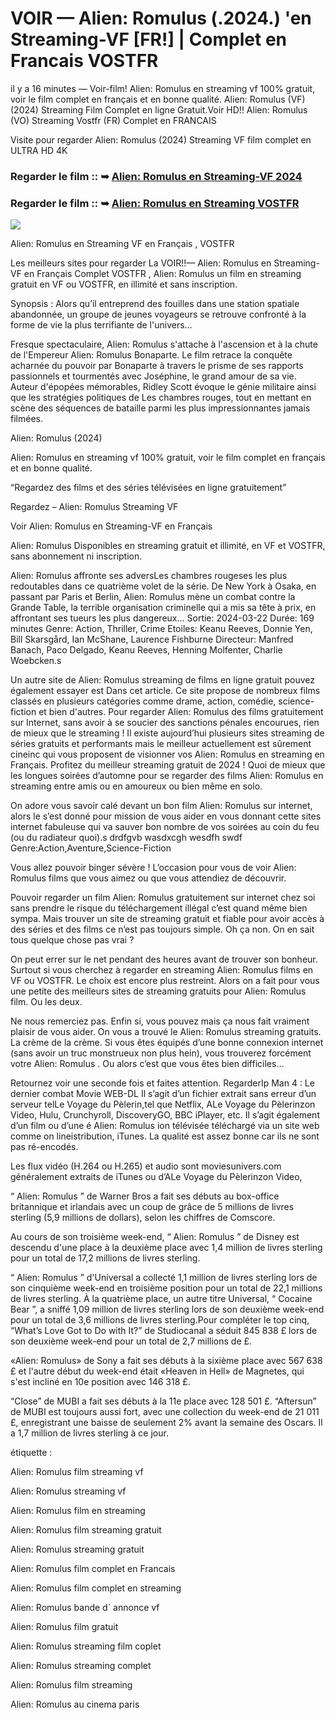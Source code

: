 # VOIR — Alien: Romulus (.2024.) 'en Streaming-VF [FR!] | Complet en Francais VOSTFR

il y a 16 minutes — Voir-film! Alien: Romulus en streaming vf 100% gratuit, voir le film complet en français et en bonne qualité. Alien: Romulus (VF) (2024) Streaming Film Complet en ligne Gratuit.Voir HD!! Alien: Romulus (VO) Streaming Vostfr (FR) Complet en FRANCAIS

Visite pour regarder Alien: Romulus (2024) Streaming VF film complet en ULTRA HD 4K

### Regarder le film :: ➥ [Alien: Romulus en Streaming-VF 2024](https://t.co/UjXJCMxBgY)

### Regarder le film :: ➥ [Alien: Romulus en Streaming VOSTFR](https://t.co/UjXJCMxBgY)

<p dir="auto"><a href="https://t.co/UjXJCMxBgY" title="720p" rel="nofollow"><img src="https://i.imgur.com/jhNGoEt.gif" style="max-width: 100%;"></a></p>

Alien: Romulus en Streaming VF en Français , VOSTFR

Les meilleurs sites pour regarder La VOIR!!— Alien: Romulus en Streaming-VF en Français Complet VOSTFR , Alien: Romulus un film en streaming gratuit en VF ou VOSTFR, en illimité et sans inscription.

Synopsis : Alors qu’il entreprend des fouilles dans une station spatiale abandonnée, un groupe de jeunes voyageurs se retrouve confronté à la forme de vie la plus terrifiante de l'univers…

Fresque spectaculaire, Alien: Romulus s'attache à l'ascension et à la chute de l'Empereur Alien: Romulus Bonaparte. Le film retrace la conquête acharnée du pouvoir par Bonaparte à travers le prisme de ses rapports passionnels et tourmentés avec Joséphine, le grand amour de sa vie. Auteur d'épopées mémorables, Ridley Scott évoque le génie militaire ainsi que les stratégies politiques de Les chambres rouges, tout en mettant en scène des séquences de bataille parmi les plus impressionnantes jamais filmées.

Alien: Romulus (2024)

Alien: Romulus en streaming vf 100% gratuit, voir le film complet en français et en bonne qualité.

“Regardez des films et des séries télévisées en ligne gratuitement”

Regardez – Alien: Romulus Streaming VF

Voir Alien: Romulus en Streaming-VF en Français

Alien: Romulus Disponibles en streaming gratuit et illimité, en VF et VOSTFR, sans abonnement ni inscription.

Alien: Romulus affronte ses adversLes chambres rougeses les plus redoutables dans ce quatrième volet de la série. De New York à Osaka, en passant par Paris et Berlin, Alien: Romulus mène un combat contre la Grande Table, la terrible organisation criminelle qui a mis sa tête à prix, en affrontant ses tueurs les plus dangereux... Sortie: 2024-03-22 Durée: 169 minutes Genre: Action, Thriller, Crime Etoiles: Keanu Reeves, Donnie Yen, Bill Skarsgård, Ian McShane, Laurence Fishburne Directeur: Manfred Banach, Paco Delgado, Keanu Reeves, Henning Molfenter, Charlie Woebcken.s

Un autre site de Alien: Romulus streaming de films en ligne gratuit pouvez également essayer est Dans cet article. Ce site propose de nombreux films classés en plusieurs catégories comme drame, action, comédie, science-fiction et bien d'autres. Pour regarder Alien: Romulus des films gratuitement sur Internet, sans avoir à se soucier des sanctions pénales encourues, rien de mieux que le streaming ! Il existe aujourd’hui plusieurs sites streaming de séries gratuits et performants mais le meilleur actuellement est sûrement cineinc qui vous proposent de visionner vos Alien: Romulus en streaming en Français. Profitez du meilleur streaming gratuit de 2024 ! Quoi de mieux que les longues soirées d’automne pour se regarder des films Alien: Romulus en streaming entre amis ou en amoureux ou bien même en solo.

On adore vous savoir calé devant un bon film Alien: Romulus sur internet, alors le s’est donné pour mission de vous aider en vous donnant cette sites internet fabuleuse qui va sauver bon nombre de vos soirées au coin du feu (ou du radiateur quoi).s drdfgvb wasdxcgh wesdfh swdf Genre:Action,Aventure,Science-Fiction

Vous allez pouvoir binger sévère ! L’occasion pour vous de voir Alien: Romulus films que vous aimez ou que vous attendiez de découvrir.

Pouvoir regarder un film Alien: Romulus gratuitement sur internet chez soi sans prendre le risque du téléchargement illégal c’est quand même bien sympa. Mais trouver un site de streaming gratuit et fiable pour avoir accès à des séries et des films ce n’est pas toujours simple. Oh ça non. On en sait tous quelque chose pas vrai ?

On peut errer sur le net pendant des heures avant de trouver son bonheur. Surtout si vous cherchez à regarder en streaming Alien: Romulus films en VF ou VOSTFR. Le choix est encore plus restreint. Alors on a fait pour vous une petite des meilleurs sites de streaming gratuits pour Alien: Romulus film. Ou les deux.

Ne nous remerciez pas. Enfin si, vous pouvez mais ça nous fait vraiment plaisir de vous aider. On vous a trouvé le Alien: Romulus streaming gratuits. La crème de la crème. Si vous êtes équipés d’une bonne connexion internet (sans avoir un truc monstrueux non plus hein), vous trouverez forcément votre Alien: Romulus . Ou alors c’est que vous êtes bien difficiles…

Retournez voir une seconde fois et faites attention. RegarderIp Man 4 : Le dernier combat Movie WEB-DL Il s’agit d’un fichier extrait sans erreur d’un serveur telLe Voyage du Pèlerin,tel que Netflix, ALe Voyage du Pèlerinzon Video, Hulu, Crunchyroll, DiscoveryGO, BBC iPlayer, etc. Il s’agit également d’un film ou d’une é Alien: Romulus ion télévisée téléchargé via un site web comme on lineistribution, iTunes. La qualité est assez bonne car ils ne sont pas ré-encodés.

Les flux vidéo (H.264 ou H.265) et audio sont moviesunivers.com généralement extraits de iTunes ou d’ALe Voyage du Pèlerinzon Video,

“ Alien: Romulus ” de Warner Bros a fait ses débuts au box-office britannique et irlandais avec un coup de grâce de 5 millions de livres sterling (5,9 millions de dollars), selon les chiffres de Comscore.

Au cours de son troisième week-end, “ Alien: Romulus ” de Disney est descendu d'une place à la deuxième place avec 1,4 million de livres sterling pour un total de 17,2 millions de livres sterling.

“ Alien: Romulus ” d'Universal a collecté 1,1 million de livres sterling lors de son cinquième week-end en troisième position pour un total de 22,1 millions de livres sterling. À la quatrième place, un autre titre Universal, “ Cocaine Bear ”, a sniffé 1,09 million de livres sterling lors de son deuxième week-end pour un total de 3,6 millions de livres sterling.Pour compléter le top cinq, “What’s Love Got to Do with It?” de Studiocanal a séduit 845 838 £ lors de son deuxième week-end pour un total de 2,7 millions de £.

«Alien: Romulus» de Sony a fait ses débuts à la sixième place avec 567 638 £ et l'autre début du week-end était «Heaven in Hell» de Magnetes, qui s'est incliné en 10e position avec 146 318 £.

“Close” de MUBI a fait ses débuts à la 11e place avec 128 501 £. “Aftersun” de MUBI est toujours aussi fort, avec une collection du week-end de 21 011 £, enregistrant une baisse de seulement 2% avant la semaine des Oscars. Il a 1,7 million de livres sterling à ce jour.

étiquette :

Alien: Romulus film streaming vf

Alien: Romulus streaming vf

Alien: Romulus film en streaming

Alien: Romulus film streaming gratuit

Alien: Romulus streaming gratuit

Alien: Romulus film complet en Francais

Alien: Romulus film complet en streaming

Alien: Romulus bande d` annonce vf

Alien: Romulus film gratuit

Alien: Romulus streaming film coplet

Alien: Romulus streaming complet

Alien: Romulus film streaming

Alien: Romulus au cinema paris
